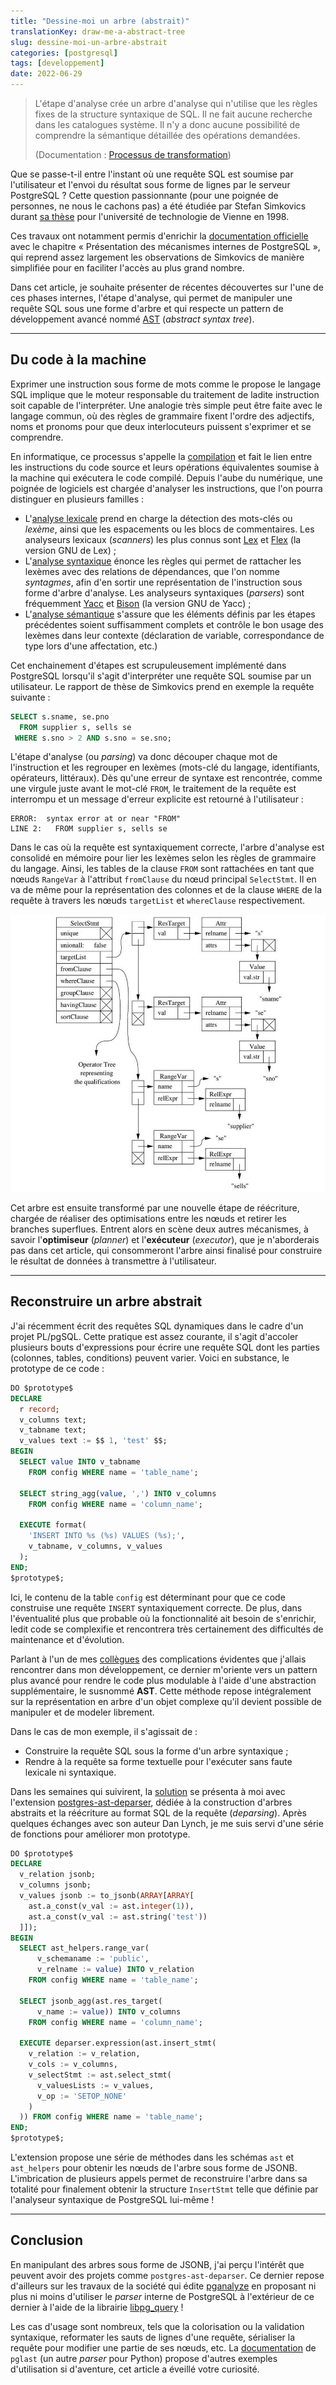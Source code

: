 ```yaml
---
title: "Dessine-moi un arbre (abstrait)"
translationKey: draw-me-a-abstract-tree
slug: dessine-moi-un-arbre-abstrait
categories: [postgresql]
tags: [developpement]
date: 2022-06-29
---
```


> L'étape d'analyse crée un arbre d'analyse qui n'utilise que les règles fixes 
> de la structure syntaxique de SQL. Il ne fait aucune recherche dans les 
> catalogues système. Il n'y a donc aucune possibilité de comprendre la sémantique
> détaillée des opérations demandées.
> 
> (Documentation : [Processus de transformation][1])

[1]: https://docs.postgresql.fr/14/parser-stage.html#id-1.10.3.6.4

Que se passe-t-il entre l'instant où une requête SQL est soumise par l'utilisateur
et l'envoi du résultat sous forme de lignes par le serveur PostgreSQL ? Cette 
question passionnante (pour une poignée de personnes, ne nous le cachons pas) a
été étudiée par Stefan Simkovics durant [sa thèse][2] pour l'université de 
technologie de Vienne en 1998.

Ces travaux ont notamment permis d'enrichir la [documentation officielle][3] avec
le chapitre « Présentation des mécanismes internes de PostgreSQL », qui reprend
assez largement les observations de Simkovics de manière simplifiée pour en
faciliter l'accès au plus grand nombre. 

Dans cet article, je souhaite présenter de récentes découvertes sur l'une de ces 
phases internes, l'étape d'analyse, qui permet de manipuler une requête SQL sous 
une forme d'arbre et qui respecte un pattern de développement avancé nommé [AST][4]
(_abstract syntax tree_).

[2]: https://archive.org/details/Enhancement_of_the_ANSI_SQL_Implementation_of_PostgreSQL/
[3]: https://docs.postgresql.fr/14/overview.html
[4]: https://fr.wikipedia.org/wiki/Arbre_de_la_syntaxe_abstraite

<!--more-->

---

## Du code à la machine

Exprimer une instruction sous forme de mots comme le propose le langage SQL
implique que le moteur responsable du traitement de ladite instruction soit
capable de l'interpréter. Une analogie très simple peut être faite avec le
langage commun, où des règles de grammaire fixent l'ordre des adjectifs, noms 
et pronoms pour que deux interlocuteurs puissent s'exprimer et se comprendre.

En informatique, ce processus s'appelle la [compilation][5] et fait le lien entre
les instructions du code source et leurs opérations équivalentes soumise à la
machine qui exécutera le code compilé. Depuis l'aube du numérique, une poignée
de logiciels est chargée d'analyser les instructions, que l'on pourra distinguer
en plusieurs familles :

[5]: https://fr.wikipedia.org/wiki/Compilateur

* L'[analyse lexicale][6] prend en charge la détection des mots-clés ou _lexème_,
  ainsi que les espacements ou les blocs de commentaires. Les analyseurs
  lexicaux (_scanners_) les plus connus sont [Lex][7] et [Flex][8] (la version
  GNU de Lex) ;
* L'[analyse syntaxique][9] énonce les règles qui permet de rattacher les lexèmes
  avec des relations de dépendances, que l'on nomme _syntagmes_, afin d'en sortir
  une représentation de l'instruction sous forme d'arbre d'analyse. Les analyseurs
  syntaxiques (_parsers_) sont fréquemment [Yacc][10] et [Bison][11] (la version
  GNU de Yacc) ;
* L'[analyse sémantique][12] s'assure que les éléments définis par les étapes 
  précédentes soient suffisamment complets et contrôle le bon usage des lexèmes
  dans leur contexte (déclaration de variable, correspondance de type lors d'une 
  affectation, etc.)

[6]: https://fr.wikipedia.org/wiki/Analyse_lexicale
[7]: https://fr.wikipedia.org/wiki/Lex_(logiciel)
[8]: https://fr.wikipedia.org/wiki/Flex_(logiciel)
[9]: https://fr.wikipedia.org/wiki/Analyse_syntaxique
[10]: https://fr.wikipedia.org/wiki/Yacc_(logiciel)
[11]: https://fr.wikipedia.org/wiki/GNU_Bison
[12]: https://fr.wikipedia.org/wiki/Analyse_s%C3%A9mantique

Cet enchainement d'étapes est scrupuleusement implémenté dans PostgreSQL 
lorsqu'il s'agit d'interpréter une requête SQL soumise par un utilisateur. Le
rapport de thèse de Simkovics prend en exemple la requête suivante :

```sql
SELECT s.sname, se.pno
  FROM supplier s, sells se
 WHERE s.sno > 2 AND s.sno = se.sno;
```

L'étape d'analyse (ou _parsing_) va donc découper chaque mot de l'instruction et
les regrouper en lexèmes (mots-clé du langage, identifiants, opérateurs, 
littéraux). Dès qu'une erreur de syntaxe est rencontrée, comme une virgule juste
avant le mot-clé `FROM`, le traitement de la requête est interrompu et un message
d'erreur explicite est retourné à l'utilisateur :

```text
ERROR:  syntax error at or near "FROM"
LINE 2:   FROM supplier s, sells se
```

Dans le cas où la requête est syntaxiquement correcte, l'arbre d'analyse est 
consolidé en mémoire pour lier les lexèmes selon les règles de grammaire du
langage. Ainsi, les tables de la clause `FROM` sont rattachées en tant que nœuds
`RangeVar` à l'attribut `fromClause` du nœud principal `SelectStmt`. Il en va de
même pour la représentation des colonnes et de la clause `WHERE` de la requête
à travers les nœuds `targetList` et `whereClause` respectivement.

![Représentation d'un arbre d'analyse](/img/fr/2022-09-29-query-tree-representation.png)

Cet arbre est ensuite transformé par une nouvelle étape de réécriture, chargée
de réaliser des optimisations entre les nœuds et retirer les branches superflues.
Entrent alors en scène deux autres mécanismes, à savoir l'**optimiseur** (_planner_)
et l'**exécuteur** (_executor_), que je n'aborderais pas dans cet article, qui
consommeront l'arbre ainsi finalisé pour construire le résultat de données à
transmettre à l'utilisateur.

---

## Reconstruire un arbre abstrait

J'ai récemment écrit des requêtes SQL dynamiques dans le cadre d'un projet PL/pgSQL.
Cette pratique est assez courante, il s'agit d'accoler plusieurs bouts d'expressions
pour écrire une requête SQL dont les parties (colonnes, tables, conditions) peuvent
varier. Voici en substance, le prototype de ce code :

<!--
create table config (name text, value text);
insert into config values 
  ('column_name', 'name'),
  ('column_name', 'value'),
  ('table_name', 'config');
-->

```sql
DO $prototype$
DECLARE
  r record;
  v_columns text;
  v_tabname text;
  v_values text := $$ 1, 'test' $$;
BEGIN
  SELECT value INTO v_tabname
    FROM config WHERE name = 'table_name';

  SELECT string_agg(value, ',') INTO v_columns
    FROM config WHERE name = 'column_name';

  EXECUTE format(
    'INSERT INTO %s (%s) VALUES (%s);',
    v_tabname, v_columns, v_values
  );
END;
$prototype$;
```

Ici, le contenu de la table `config` est déterminant pour que ce code construise
une requête `INSERT` syntaxiquement correcte. De plus, dans l'éventualité plus que
probable où la fonctionnalité ait besoin de s'enrichir, ledit code se complexifie
et rencontrera très certainement des difficultés de maintenance et d'évolution.

Parlant à l'un de mes [collègues][13] des complications évidentes que j'allais 
rencontrer dans mon développement, ce dernier m'oriente vers un pattern plus
avancé pour rendre le code plus modulable à l'aide d'une abstraction supplémentaire,
le susnommé **AST**. Cette méthode repose intégralement sur la représentation en
arbre d'un objet complexe qu'il devient possible de manipuler et de modeler
librement.

[13]: https://github.com/dlax

Dans le cas de mon exemple, il s'agissait de : 

* Construire la requête SQL sous la forme d'un arbre syntaxique ;
* Rendre à la requête sa forme textuelle pour l'exécuter sans faute lexicale ni
  syntaxique.

Dans les semaines qui suivirent, la [solution][14] se présenta à moi avec 
l'extension [postgres-ast-deparser][15], dédiée à la construction d'arbres abstraits
et la réécriture au format SQL de la requête (_deparsing_). Après quelques échanges
avec son auteur Dan Lynch, je me suis servi d'une série de fonctions pour 
améliorer mon prototype.

[14]: https://twitter.com/fljdin/status/1538972129156337666
[15]: https://github.com/pyramation/postgres-ast-deparser

```sql
DO $prototype$
DECLARE
  v_relation jsonb;
  v_columns jsonb;
  v_values jsonb := to_jsonb(ARRAY[ARRAY[
    ast.a_const(v_val := ast.integer(1)),
    ast.a_const(v_val := ast.string('test'))
  ]]);
BEGIN
  SELECT ast_helpers.range_var(
      v_schemaname := 'public', 
      v_relname := value) INTO v_relation
    FROM config WHERE name = 'table_name';

  SELECT jsonb_agg(ast.res_target(
      v_name := value)) INTO v_columns
    FROM config WHERE name = 'column_name';

  EXECUTE deparser.expression(ast.insert_stmt(
    v_relation := v_relation,
    v_cols := v_columns,
    v_selectStmt := ast.select_stmt(
      v_valuesLists := v_values,
      v_op := 'SETOP_NONE'
    )
  )) FROM config WHERE name = 'table_name';
END;
$prototype$;
```

L'extension propose une série de méthodes dans les schémas `ast` et `ast_helpers`
pour obtenir les nœuds de l'arbre sous forme de JSONB. L'imbrication de plusieurs
appels permet de reconstruire l'arbre dans sa totalité pour finalement obtenir la 
structure `InsertStmt` telle que définie par l'analyseur syntaxique de PostgreSQL
lui-même !

---

## Conclusion

En manipulant des arbres sous forme de JSONB, j'ai perçu l'intérêt que peuvent
avoir des projets comme `postgres-ast-deparser`. Ce dernier repose d'ailleurs
sur les travaux de la société qui édite [pganalyze](https://pganalyze.com/) en
proposant ni plus ni moins d'utiliser le _parser_ interne de PostgreSQL à l'extérieur
de ce dernier à l'aide de la librairie [libpg_query][16] !

[16]: https://github.com/pganalyze/libpg_query

Les cas d'usage sont nombreux, tels que la colorisation ou la validation syntaxique,
reformater les sauts de lignes d'une requête, sérialiser la requête pour modifier
une partie de ses nœuds, etc. La [documentation][17] de `pglast` (un autre _parser_
pour Python) propose d'autres exemples d'utilisation si d'aventure, cet article 
a éveillé votre curiosité.

[17]: https://pglast.readthedocs.io/en/v3/usage.html